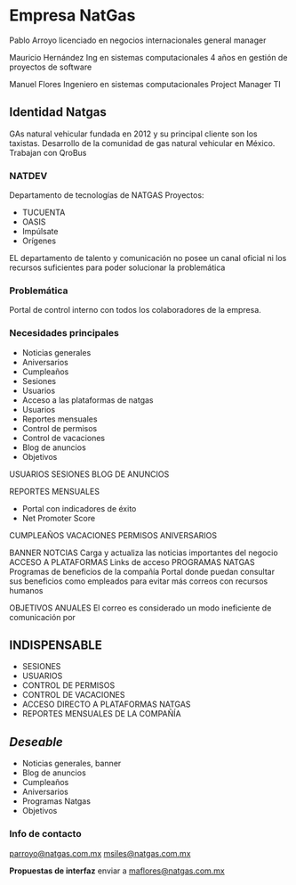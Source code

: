 # Empresa NatGas

Pablo Arroyo licenciado en negocios internacionales
general manager

Mauricio Hernández
Ing en sistemas computacionales
4 años en gestión de proyectos de software

Manuel Flores
Ingeniero en sistemas computacionales
Project Manager TI

## Identidad Natgas

GAs natural vehicular fundada en 2012 y su principal cliente son los taxistas. Desarrollo de la comunidad de gas natural vehicular en México.
Trabajan con QroBus

### NATDEV

Departamento de tecnologías de NATGAS
Proyectos:

- TUCUENTA
- OASIS
- Impúlsate
- Orígenes

EL departamento de talento y comunicación no posee un canal oficial ni los recursos suficientes para poder solucionar la problemática

### Problemática

Portal de control interno con todos los colaboradores de la empresa.

### Necesidades principales

- Noticias generales
- Aniversarios
- Cumpleaños
- Sesiones
- Usuarios
- Acceso a las plataformas de natgas
- Usuarios
- Reportes mensuales
- Control de permisos
- Control de vacaciones
- Blog de anuncios
- Objetivos

USUARIOS
SESIONES
BLOG DE ANUNCIOS

REPORTES MENSUALES

- Portal con indicadores de éxito
- Net Promoter Score

CUMPLEAÑOS
VACACIONES
PERMISOS
ANIVERSARIOS

BANNER NOTCIAS
 Carga y actualiza las noticias importantes del negocio
ACCESO A PLATAFORMAS
 Links de acceso
PROGRAMAS NATGAS
 Programas de beneficios de la compañía
 Portal donde puedan consultar sus beneficios como empleados para evitar más correos con recursos humanos

OBJETIVOS ANUALES
El correo es considerado un modo ineficiente de comunicación por

## INDISPENSABLE

- SESIONES
- USUARIOS
- CONTROL DE PERMISOS
- CONTROL DE VACACIONES
- ACCESO DIRECTO A PLATAFORMAS NATGAS
- REPORTES MENSUALES DE LA COMPAÑÍA

## *Deseable*

- Noticias generales, banner
- Blog de anuncios
- Cumpleaños
- Aniversarios
- Programas Natgas
- Objetivos

### Info de contacto

parroyo@natgas.com.mx
msiles@natgas.com.mx

**Propuestas de interfaz** enviar a maflores@natgas.com.mx
